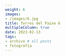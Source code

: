 ```yaml
---
weight: 6
images:
- /images/6.jpg
title: Torres del Paine 6
multipleColumn: true
date: 2023-02-13
tags:
- archivo # all posts
- fotografía
---
```


